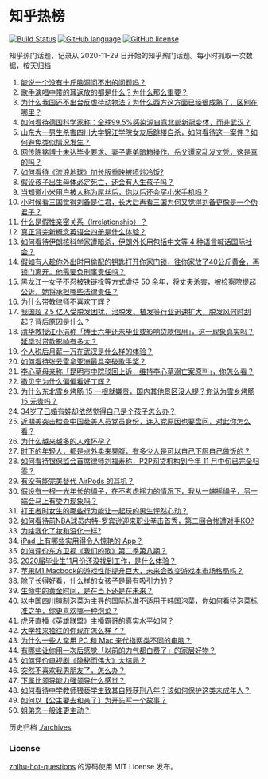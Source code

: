 # 知乎热榜
[![Build Status](https://github.com/ToWeLong/zhihu-hot-questions/workflows/CI/badge.svg)](https://github.com/ToWeLong/zhihu-hot-questions/actions)
[![GitHub language](https://img.shields.io/badge/language-golang-orange.svg)](https://golang.org/)
[![GitHub license](https://img.shields.io/github/license/ToWeLong/zhihu-hot-questions)](https://github.com/ToWeLong/zhihu-hot-questions/blob/main/LICENSE)

知乎热门话题，记录从 2020-11-29 日开始的知乎热门话题。每小时抓取一次数据，按天[归档](./archives)

<!-- BEGIN -->
1. [能说一个没有十斤脑洞问不出的问题吗？](https://www.zhihu.com/question/429477716) 
1. [歌手演唱中带的耳返放的都是什么？为什么那么重要？](https://www.zhihu.com/question/22696366) 
1. [为什么我国还不出台反虐待动物法？为什么西方这方面已经很成熟了，区别在哪里？](https://www.zhihu.com/question/432402706) 
1. [如何看待德国科学家称：全球99.5%感染源自意北部新冠变体，而非武汉？](https://www.zhihu.com/question/432624492) 
1. [山东大一男生杀害四川大学锦江学院女友后跳楼自杀，如何看待这一案件？如何避免类似情况发生？](https://www.zhihu.com/question/432578450) 
1. [网传陈铭博士未达毕业要求、妻子妻弟暗箱操作、岳父谭家乱发文凭，这是真的吗？](https://www.zhihu.com/question/432658686) 
1. [如何看待《流浪地球》加长版重映被喷炒冷饭?](https://www.zhihu.com/question/432088729) 
1. [假设孩子出生母体必定死亡，还会有人生孩子吗？](https://www.zhihu.com/question/431166272) 
1. [当知道小米用户被人称为屌丝后，你以后还会买小米手机吗？](https://www.zhihu.com/question/432238054) 
1. [小时候看三国觉得刘备是仁君，长大后再看三国为何又觉得刘备更像是一个伪君子？](https://www.zhihu.com/question/290387649) 
1. [什么是假性亲密关系（Irrelationship）？](https://www.zhihu.com/question/31847982) 
1. [真正背完新概念英语全四册是什么体验？](https://www.zhihu.com/question/30818462) 
1. [如何看待伊朗核科学家遭暗杀，伊朗外长用包括中文等 4 种语言喊话国际社会？](https://www.zhihu.com/question/432636637) 
1. [假如有人趁你外出时用偷配的钥匙打开你家门锁，往你家放了40公斤黄金，再锁门离开。他需要负刑事责任吗？](https://www.zhihu.com/question/429443926) 
1. [黑龙江一女子不忍被铁链拴等方式虐待 50 余年，将丈夫杀害，被检察院提起公诉，她将承担哪些法律责任？](https://www.zhihu.com/question/432674571) 
1. [为什么带教律师不喜欢丁辉？](https://www.zhihu.com/question/431317603) 
1. [我国超 2.5 亿人受脱发困扰，治脱发、植发等行业迅速扩大，脱发风何时刮起？背后原因是什么？](https://www.zhihu.com/question/432635871) 
1. [清华教授江小涓称「博士六年还未毕业或影响贷款信用」，这一现象真实吗？延毕对贷款影响有多大？](https://www.zhihu.com/question/432605578) 
1. [个人税后月薪一万在武汉是什么样的体验？](https://www.zhihu.com/question/293500940) 
1. [如何看待张云雷拿亚洲最具突破歌手奖？](https://www.zhihu.com/question/432600805) 
1. [李心草母亲称「昆明市中院驳回上诉，维持李心草溺亡案原判」，你怎么看？](https://www.zhihu.com/question/432689185) 
1. [撒贝宁为什么偏偏看好丁辉？](https://www.zhihu.com/question/431584976) 
1. [为什么东北雪乡烤肠 15 一根就嫌贵，国内其他景区没人提？你认为雪乡烤肠 15 元贵吗？](https://www.zhihu.com/question/432534468) 
1. [34岁了已婚有娃却依然觉得自己是个孩子怎么办？](https://www.zhihu.com/question/430270405) 
1. [近期美突击检查中国赴美人员党员身份，连入党原因也要盘问，对此你怎么看？](https://www.zhihu.com/question/432646201) 
1. [为什么越来越多的人难怀孕？](https://www.zhihu.com/question/301704920) 
1. [时下的年轻人，都是点外卖来果腹，有多少人是可以自己下厨自己做饭的？](https://www.zhihu.com/question/432326414) 
1. [如何看待银保监会首席律师刘福寿称，P2P网贷机构到今年 11 月中旬已完全归零？](https://www.zhihu.com/question/432284150) 
1. [有没有能完美替代 AirPods 的耳机？](https://www.zhihu.com/question/348203324) 
1. [假设有一根一光年长的绳子，在不考虑摇力的情况下，我从一端摇绳子，另一端会马上有受力现象吗？](https://www.zhihu.com/question/432361194) 
1. [打王者时女生的哪些行为能让一起玩的男生怦然心动？](https://www.zhihu.com/question/428822246) 
1. [如何看待前NBA球员内特-罗宾逊迎来职业拳击首秀，第二回合惨遭对手KO?](https://www.zhihu.com/question/432518466) 
1. [为啥我化了妆和没化一样?](https://www.zhihu.com/question/424721924) 
1. [iPad 上有哪些实用得令人惊艳的 App？](https://www.zhihu.com/question/22678622) 
1. [如何评价东方卫视《我们的歌》第二季第八期？](https://www.zhihu.com/question/432557331) 
1. [2020届毕业生11月份还没找到工作，是什么体验？](https://www.zhihu.com/question/423563431) 
1. [苹果M1 Macbook的游戏性能提升巨大，未来会改变游戏本市场格局吗？](https://www.zhihu.com/question/432478380) 
1. [除了长得好看，什么样的女孩子是最有吸引力的？](https://www.zhihu.com/question/432679628) 
1. [生命中的黄金时间，是在当下还是在未来？](https://www.zhihu.com/question/424961664) 
1. [以中国四川腌制泡菜为主导的国际标准不适用于韩国泡菜，你如何看待泡菜标准之争，你更喜欢哪一种泡菜？](https://www.zhihu.com/question/432651686) 
1. [虎牙直播《英雄联盟》主播霸哥的真实水平如何？](https://www.zhihu.com/question/264979156) 
1. [大学独来独往的你现在怎么样了？](https://www.zhihu.com/question/428605004) 
1. [为什么一些人常用 PC 和 Mac 来代指两类不同的电脑？](https://www.zhihu.com/question/20147279) 
1. [有哪些让你用一次后感觉「以前的力气都白费了」的家居好物？](https://www.zhihu.com/question/420760487) 
1. [如何评价电视剧《隐秘而伟大》大结局？](https://www.zhihu.com/question/432345457) 
1. [突然不喜欢我男朋友了，怎么办？](https://www.zhihu.com/question/28535895) 
1. [下属比领导能力强领导什么感觉？](https://www.zhihu.com/question/62307055) 
1. [如何看待中学教师猥亵学生致其自残获刑八年？该如何保护这类未成年人？](https://www.zhihu.com/question/432565422) 
1. [如何以【公主要去和亲了】为开头写一个故事？](https://www.zhihu.com/question/400122549) 
1. [姐弟恋一般谁更主动？](https://www.zhihu.com/question/400714892) 
<!-- END -->

历史归档 [./archives](./archives)

### License

[zhihu-hot-questions](https://github.com/towelong/zhihu-hot-questions) 的源码使用 MIT License 发布。